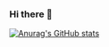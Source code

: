 ### Hi there 👋

[![Anurag's GitHub stats](https://github-readme-stats.vercel.app/api?username=anuraghazra)](https://github.com/blackMoja/github-readme-stats)

